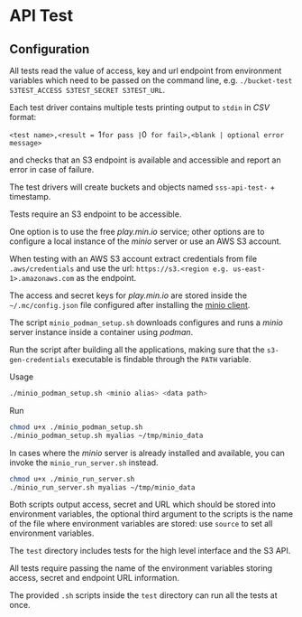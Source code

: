 #  API Test

## Configuration

All tests read the value of access, key and url endpoint from environment variables which need
to be passed on the command line, e.g. `./bucket-test S3TEST_ACCESS S3TEST_SECRET S3TEST_URL`.

Each test driver contains multiple tests printing output to `stdin` in *CSV* format: 

`<test name>,<result = `1` for pass | `0` for fail>,<blank | optional error message>`

and checks that an S3 endpoint is available and accessible and report an error in case of failure. 

The test drivers will create buckets and objects named `sss-api-test-` + timestamp.

Tests require an S3 endpoint to be accessible.

One option is to use the free *play.min.io* service; other options are to 
configure a local instance of the *minio* server or use an AWS S3 account.

When testing with an AWS S3 account extract credentials from file `.aws/credentials`
and use the url: `https://s3.<region e.g. us-east-1>.amazonaws.com` as the endpoint.

The access and secret keys for *play.min.io* are stored inside the
`~/.mc/config.json` file configured after installing the
[minio client](https://min.io/docs/minio/linux/reference/minio-mc.html).

The script `minio_podman_setup.sh` downloads configures and runs a *minio* server instance
inside a container using *podman*.

Run the script after building all the applications, making sure that
the `s3-gen-credentials` executable is findable through the `PATH` variable.

Usage
```sh
./minio_podman_setup.sh <minio alias> <data path>
```
Run
```sh
chmod u+x ./minio_podman_setup.sh
./minio_podman_setup.sh myalias ~/tmp/minio_data
```

In cases where the *minio* server is already installed and available, you can 
invoke the `minio_run_server.sh` instead.

```sh
chmod u+x ./minio_run_server.sh
./minio_run_server.sh myalias ~/tmp/minio_data
```

Both scripts output access, secret and URL which should be stored into 
environment variables, the optional third argument to the scripts is the name of
the file where environment variables are stored: use `source` <filename> to set
all environment variables.

The `test` directory includes tests for the high level interface and the S3 API.

All tests require passing the name of the environment variables storing access,
secret and endpoint URL information.

The provided `.sh` scripts inside the `test` directory can run all the tests
at once.


